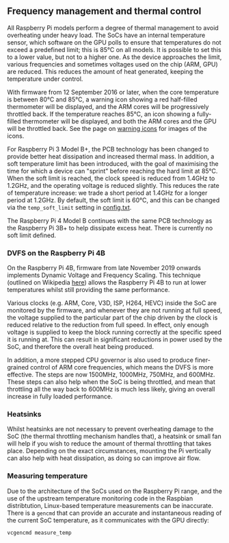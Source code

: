 ## Frequency management and thermal control

All Raspberry Pi models perform a degree of thermal management to avoid overheating under heavy load. The SoCs have an internal temperature sensor, which software on the GPU polls to ensure that temperatures do not exceed a predefined limit; this is 85°C on all models. It is possible to set this to a lower value, but not to a higher one. As the device approaches the limit, various frequencies and sometimes voltages used on the chip (ARM, GPU) are reduced. This reduces the amount of heat generated, keeping the temperature under control.

With firmware from 12 September 2016 or later, when the core temperature is between 80°C and 85°C, a warning icon showing a red half-filled thermometer will be displayed, and the ARM cores will be progressively throttled back. If the temperature reaches 85°C, an icon showing a fully-filled thermometer will be displayed, and both the ARM cores and the GPU will be throttled back. See the page on [warning icons](../../configuration/warning-icons.md) for images of the icons.

For Raspberry Pi 3 Model B+, the PCB technology has been changed to provide better heat dissipation and increased thermal mass. In addition, a soft temperature limit has been introduced, with the goal of maximising the time for which a device can "sprint" before reaching the hard limit at 85°C. When the soft limit is reached, the clock speed is reduced from 1.4GHz to 1.2GHz, and the operating voltage is reduced slightly. This reduces the rate of temperature increase: we trade a short period at 1.4GHz for a longer period at 1.2GHz. By default, the soft limit is 60°C, and this can be changed via the `temp_soft_limit` setting in [config.txt](../../configuration/config-txt/overclocking.md).

The Raspberry Pi 4 Model B continues with the same PCB technology as the Raspberry Pi 3B+ to help dissipate excess heat. There is currently no soft limit defined.

### DVFS on the Raspberry Pi 4B

On the Raspberry Pi 4B, firmware from late November 2019 onwards implements Dynamic Voltage and Frequency Scaling. This technique (outlined on Wikipedia [here](https://en.wikipedia.org/wiki/Dynamic_voltage_scaling)) allows the Raspberry Pi 4B to run at lower temperatures whilst still providing the same performance.

Various clocks (e.g. ARM, Core, V3D, ISP, H264, HEVC) inside the SoC are monitored by the firmware, and whenever they are not running at full speed, the voltage supplied to the particular part of the chip driven by the clock is reduced relative to the reduction from full speed. In effect, only enough voltage is supplied to keep the block running correctly at the specific speed it is running at. This can result in significant reductions in power used by the SoC, and therefore the overall heat being produced.

In addition, a more stepped CPU governor is also used to produce finer-grained control of ARM core frequencies, which means the DVFS is more effective. The steps are now 1500MHz, 1000MHz, 750MHz, and 600MHz. These steps can also help when the SoC is being throttled, and mean that throttling all the way back to 600MHz is much less likely, giving an overall increase in fully loaded performance.

### Heatsinks

Whilst heatsinks are not necessary to prevent overheating damage to the SoC (the thermal throttling mechanism handles that), a heatsink or small fan will help if you wish to reduce the amount of thermal throttling that takes place. Depending on the exact circumstances, mounting the Pi vertically can also help with heat dissipation, as doing so can improve air flow.

### Measuring temperature

Due to the architecture of the SoCs used on the Raspberry Pi range, and the use of the upstream temperature monitoring code in the Raspbian distribtution, Linux-based temperature measurements can be inaccurate. There is a `gencmd` that can provide an accurate and instantaneous reading of the current SoC temperature, as it communicates with the GPU directly:

```vcgencmd measure_temp```
